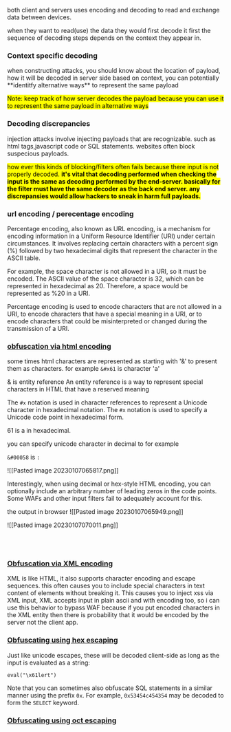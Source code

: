 both client and servers uses encoding and decoding to read and exchange data between devices.

when they want to read(use) the data they would first decode it first
the sequence of decoding steps depends on the context they appear in.


<b><h3>
Context specific decoding
</h3></b>
when constructing attacks, you should know about the location of payload, how it will be decoded in server side based on context, you can potentially 
**identitfy alternative ways** to represent the same payload

<mark>Note: keep track of how server decodes the payload because you can use it to represent the same payload in alternative ways</mark>

<b><h3>Decoding discrepancies</h3></b>

injection attacks involve injecting payloads that are recognizable.
such as html tags,javascript code or SQL statements.
websites often block suspecious payloads.

<mark>how ever this kinds of blocking/filters often fails because there input is not properly decoded. <b>it's vital that decoding performed when checking the input is the same as decoding performed by the end-server. basically for the filter must have the same decoder as the back end server. any discrepansies would allow hackers to sneak in harm full payloads.</b> </mark>

<b><h3>url encoding / perecentage encoding</h3></b>

Percentage encoding, also known as URL encoding, is a mechanism for encoding information in a Uniform Resource Identifier (URI) under certain circumstances. It involves replacing certain characters with a percent sign (%) followed by two hexadecimal digits that represent the character in the ASCII table.

For example, the space character is not allowed in a URI, so it must be encoded. The ASCII value of the space character is 32, which can be represented in hexadecimal as 20. Therefore, a space would be represented as %20 in a URI.

Percentage encoding is used to encode characters that are not allowed in a URI, to encode characters that have a special meaning in a URI, or to encode characters that could be misinterpreted or changed during the transmission of a URI.



<u><b><h3>obfuscation via html encoding</h3></b></u>

some times html characters are represented as starting with '&'
to present them as characters. for example 
`&#x61` is character 'a' 

& is entity reference An entity reference is a way to represent special characters in HTML that have a reserved meaning

The `#x` notation is used in character references to represent a Unicode character in hexadecimal notation. The `#x` notation is used to specify a Unicode code point in hexadecimal form.

61 is a in hexadecimal.

you can specify unicode character in decimal to for example

`&#00058` is `:` 

![[Pasted image 20230107065817.png]]


Interestingly, when using decimal or hex-style HTML encoding, you can optionally include an arbitrary number of leading zeros in the code points. Some WAFs and other input filters fail to adequately account for this.

the output in browser
![[Pasted image 20230107065949.png]]

![[Pasted image 20230107070011.png]]


<br>
<br>
<b><u><h3>
	Obfuscation via XML encoding
</h3></u></b>

XML is like HTML, it also supports character encoding and escape sequences.
this often causes you to include special characters in text content of elements without breaking it.
This causes you to  inject xss via XML input, XML accepts input in plain ascii and with encoding too, so i can use this behavior to bypass WAF
because if you put encoded characters in the XML entity then there is 
probability that it would be encoded by the server not the client app.

<b><h3><u>Obfuscating using hex escaping</u></h3></b>

Just like unicode escapes, these will be decoded client-side as long as the input is evaluated as a string:

`eval("\x61lert")`

Note that you can sometimes also obfuscate SQL statements in a similar manner using the prefix `0x`. For example, `0x53454c454354` may be decoded to form the `SELECT` keyword.

<b><h3><u>Obfuscating using oct escaping</u></h3></b>



